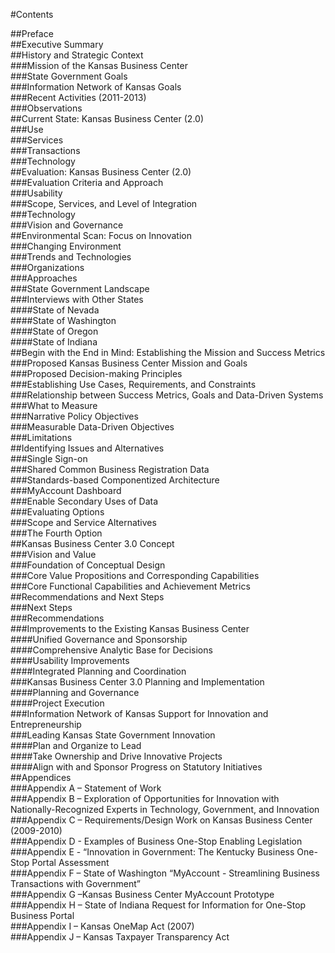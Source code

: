 #Contents

##Preface    
##Executive Summary    
##History and Strategic Context    
###Mission of the Kansas Business Center    
###State Government Goals    
###Information Network of Kansas Goals    
###Recent Activities (2011-2013)    
###Observations    
##Current State: Kansas Business Center (2.0)    
###Use    
###Services    
###Transactions    
###Technology    
##Evaluation: Kansas Business Center (2.0)    
###Evaluation Criteria and Approach    
###Usability    
###Scope, Services, and Level of Integration    
###Technology    
###Vision and Governance    
##Environmental Scan: Focus on Innovation    
###Changing Environment   
###Trends and Technologies    
###Organizations    
###Approaches    
###State Government Landscape    
###Interviews with Other States    
####State of Nevada    
####State of Washington    
####State of Oregon    
####State of Indiana    
##Begin with the End in Mind: Establishing the Mission and Success Metrics    
###Proposed Kansas Business Center Mission and Goals    
###Proposed Decision-making Principles    
###Establishing Use Cases, Requirements, and Constraints    
###Relationship between Success Metrics, Goals and Data-Driven Systems    
###What to Measure    
###Narrative Policy Objectives   
###Measurable Data-Driven Objectives    
###Limitations    
##Identifying Issues and Alternatives    
###Single Sign-on    
###Shared Common Business Registration Data    
###Standards-based Componentized Architecture    
###MyAccount Dashboard    
###Enable Secondary Uses of Data    
###Evaluating Options    
###Scope and Service Alternatives    
###The Fourth Option    
##Kansas Business Center 3.0 Concept    
###Vision and Value    
###Foundation of Conceptual Design    
###Core Value Propositions and Corresponding Capabilities    
###Core Functional Capabilities and Achievement Metrics    
##Recommendations and Next Steps    
###Next Steps    
###Recommendations    
###Improvements to the Existing Kansas Business Center    
####Unified Governance and Sponsorship    
####Comprehensive Analytic Base for Decisions    
####Usability Improvements    
####Integrated Planning and Coordination    
###Kansas Business Center 3.0 Planning and Implementation    
####Planning and Governance    
####Project Execution    
###Information Network of Kansas Support for Innovation and Entrepreneurship    
###Leading Kansas State Government Innovation    
####Plan and Organize to Lead    
####Take Ownership and Drive Innovative Projects    
####Align with and Sponsor Progress on Statutory Initiatives    
##Appendices    
###Appendix A – Statement of Work    
###Appendix B – Exploration of Opportunities for Innovation with Nationally-Recognized Experts in Technology, Government, and Innovation    
###Appendix C – Requirements/Design Work on Kansas Business Center (2009-2010)    
###Appendix D - Examples of Business One-Stop Enabling Legislation    
###Appendix E - “Innovation in Government: The Kentucky Business One-Stop Portal Assessment    
###Appendix F – State of Washington “MyAccount - Streamlining Business Transactions with Government”    
###Appendix G –Kansas Business Center MyAccount Prototype    
###Appendix H – State of Indiana Request for Information for One-Stop Business Portal    
###Appendix I – Kansas OneMap Act (2007)    
###Appendix J – Kansas Taxpayer Transparency Act    
